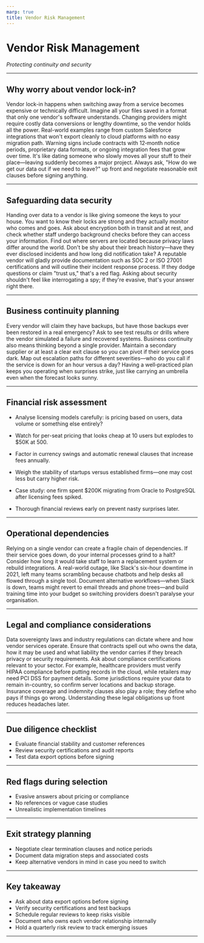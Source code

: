 ```yaml
---
marp: true
title: Vendor Risk Management
---
```


# Vendor Risk Management
*Protecting continuity and security*

---

## Why worry about vendor lock-in?

Vendor lock-in happens when switching away from a service becomes expensive or 
technically difficult. Imagine all your files saved in a format that only one
vendor's software understands. Changing providers might require costly data
conversions or lengthy downtime, so the vendor holds all the power. Real-world
examples range from custom Salesforce integrations that won't export cleanly to
cloud platforms with no easy migration path. Warning signs include contracts
with 12‑month notice periods, proprietary data formats, or ongoing integration
fees that grow over time. It's like dating someone who slowly moves all your
stuff to their place—leaving suddenly becomes a major project. Always ask,
"How do we get our data out if we need to leave?" up front and negotiate
reasonable exit clauses before signing anything.

---

## Safeguarding data security

Handing over data to a vendor is like giving someone the keys to your house.
You want to know their locks are strong and they actually monitor who comes and
goes. Ask about encryption both in transit and at rest, and check whether staff
undergo background checks before they can access your information. Find out
where servers are located because privacy laws differ around the world. Don't be
shy about their breach history—have they ever disclosed incidents and how long
did notification take? A reputable vendor will gladly provide documentation such
as SOC 2 or ISO 27001 certifications and will outline their incident response
process. If they dodge questions or claim "trust us," that's a red flag. Asking
about security shouldn't feel like interrogating a spy; if they're evasive,
that's your answer right there.

---

## Business continuity planning

Every vendor will claim they have backups, but have those backups ever been
restored in a real emergency? Ask to see test results or drills where the vendor
simulated a failure and recovered systems. Business continuity also means
thinking beyond a single provider. Maintain a secondary supplier or at least a
clear exit clause so you can pivot if their service goes dark. Map out
escalation paths for different severities—who do you call if the service is down
for an hour versus a day? Having a well‑practiced plan keeps you operating when
surprises strike, just like carrying an umbrella even when the forecast looks
sunny.

---

## Financial risk assessment

- Analyse licensing models carefully: is pricing based on users, data volume or something else entirely?
- Watch for per-seat pricing that looks cheap at 10 users but explodes to $50K at 500.
- Factor in currency swings and automatic renewal clauses that increase fees annually.
- Weigh the stability of startups versus established firms—one may cost less but carry higher risk.

- Case study: one firm spent $200K migrating from Oracle to PostgreSQL after licensing fees spiked.
- Thorough financial reviews early on prevent nasty surprises later.

---

## Operational dependencies

Relying on a single vendor can create a fragile chain of dependencies. If their service goes down, do your internal processes grind to a halt? Consider how long it would take staff to learn a replacement system or rebuild integrations. A real-world outage, like Slack's six-hour downtime in 2021, left many teams scrambling because chatbots and help desks all flowed through a single tool. Document alternative workflows—when Slack is down, teams might revert to email threads and phone trees—and build training time into your budget so switching providers doesn't paralyse your organisation.

---

## Legal and compliance considerations

Data sovereignty laws and industry regulations can dictate where and how vendor services operate. Ensure that contracts spell out who owns the data, how it may be used and what liability the vendor carries if they breach privacy or security requirements. Ask about compliance certifications relevant to your sector. For example, healthcare providers must verify HIPAA compliance before putting records in the cloud, while retailers may need PCI DSS for payment details. Some jurisdictions require your data to remain in-country, so confirm server locations and backup storage. Insurance coverage and indemnity clauses also play a role; they define who pays if things go wrong. Understanding these legal obligations up front reduces headaches later.

---

## Due diligence checklist

- Evaluate financial stability and customer references
- Review security certifications and audit reports
- Test data export options before signing

---

## Red flags during selection

- Evasive answers about pricing or compliance
- No references or vague case studies
- Unrealistic implementation timelines

---

## Exit strategy planning

- Negotiate clear termination clauses and notice periods
- Document data migration steps and associated costs
- Keep alternative vendors in mind in case you need to switch

---

 ## Key takeaway

 - Ask about data export options before signing
 - Verify security certifications and test backups
 - Schedule regular reviews to keep risks visible
 - Document who owns each vendor relationship internally
 - Hold a quarterly risk review to track emerging issues

---

